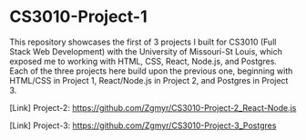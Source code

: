 # CS3010-Project-1
This repository showcases the first of 3 projects I built for CS3010 (Full Stack Web Development) with the University of Missouri-St Louis, which exposed me to working with HTML, CSS, React, Node.js, and Postgres. Each of the three projects here build upon the previous one, beginning with HTML/CSS in Project 1, React/Node.js in Project 2, and Postgres in Project 3.

[Link] Project-2: https://github.com/Zgmyr/CS3010-Project-2_React-Node.js

[Link] Project-3: https://github.com/Zgmyr/CS3010-Project-3_Postgres
